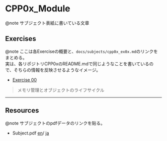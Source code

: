 # CPP0x_Module

@note
サブジェクト表紙に書いている文章

## Exercises

@note
ここは各Exerciseの概要と、`docs/subjects/cpp0x_ex0x.md`のリンクをまとめる。
<br>
実は、各リポジトリCPP0xのREADME.mdで同じようなことを書いているので、そちらの情報を反映させるようなイメージ。

- [Exercise 00]()
> メモリ管理とオブジェクトのライフサイクル


---

## Resources

@note
サブジェクトのpdfデータのリンクを貼る。

- Subject.pdf 
[en]()/
[ja]()

